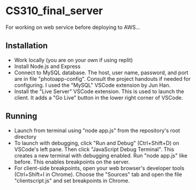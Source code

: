 # CS310_final_server
For working on web service before deploying to AWS...

## Installation
* Work locally (you are on your own if using replit)
* Install Node.js and Express
* Connect to MySQL database. The host, user name, password, and port are in file "photoapp-config". Consult the project handouts if needed for configuring. I used the "MySQL" VSCode extension by Jun Han.
* Install the "Live Server" VSCode extension. This is used to launch the client. It adds a "Go Live" button in the lower right corner of VSCode.

## Running
* Launch from terminal using "node app.js" from the repository's root directory
* To launch with debugging, click "Run and Debug" (Ctrl+Shift+D) on VSCode's left pane. Then click "JavaScript Debug Terminal". This creates a new terminal with debugging enabled. Run "node app.js" like before. This enables breakpoints on the server.
* For client-side breakpoints, open your web browser's developer tools (Ctrl+Shift+I in Chrome). Choose the "Sources" tab and open the file "clientscript.js" and set breakpoints in Chrome.
